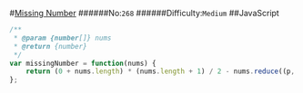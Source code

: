 #[Missing Number](https://leetcode.com/problems/missing-number/)
######No:`268`
######Difficulty:`Medium`
##JavaScript

```javascript
/**
 * @param {number[]} nums
 * @return {number}
 */
var missingNumber = function(nums) {
    return (0 + nums.length) * (nums.length + 1) / 2 - nums.reduce((p, c) => p + c, 0);
};
```
